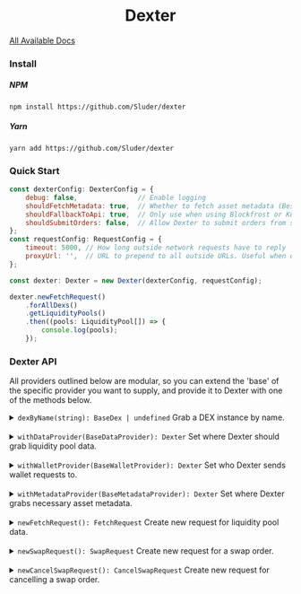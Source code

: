 <p align="center">
  <h1 align="center">Dexter</h1>
</p>

[All Available Docs](./docs/)

### Install

##### NPM
```
npm install https://github.com/Sluder/dexter
```

##### Yarn
```
yarn add https://github.com/Sluder/dexter
```

### Quick Start

```js
const dexterConfig: DexterConfig = {
    debug: false,               // Enable logging
    shouldFetchMetadata: true,  // Whether to fetch asset metadata (Best to leave this `true` for accurate pool info)
    shouldFallbackToApi: true,  // Only use when using Blockfrost or Kupo as data providers. On failure, fallback to the DEX API to grab necessary data
    shouldSubmitOrders: false,  // Allow Dexter to submit orders from swap requests. Useful during development
};
const requestConfig: RequestConfig = {
    timeout: 5000, // How long outside network requests have to reply
    proxyUrl: '',  // URL to prepend to all outside URLs. Useful when dealing with CORs
};

const dexter: Dexter = new Dexter(dexterConfig, requestConfig);

dexter.newFetchRequest()
    .forAllDexs()
    .getLiquidityPools()
    .then((pools: LiquidityPool[]) => {
        console.log(pools);
    });
```

### Dexter API
All providers outlined below are modular, so you can extend the 'base' of the specific provider you want to supply, and provide it
to Dexter with one of the methods below.

<details>
<summary><code>dexByName(string): BaseDex | undefined</code> Grab a DEX instance by name.</summary>

##### Using

```js
dexter.dexByName(Minswap.name)
    ...
```
</details>

<br>

<details>
<summary><code>withDataProvider(BaseDataProvider): Dexter</code> Set where Dexter should grab liquidity pool data.</summary>

By default, Dexter will use the DEX APIs to grab information. However, you can use [Blockfrost](./docs/providers/blockfrost.md) or [Kupo](./docs/providers/kupo.md) to supply your own data.

##### Using

```js
const provider: BaseDataProvider = new BlockfrostProvider({
    url: 'https://cardano-mainnet.blockfrost.io/api/v0',
    projectId: '<blockfrost-project-id>', 
});

dexter.withDataProvider(provider)
    ...
```
</details>

<br>

<details>
<summary><code>withWalletProvider(BaseWalletProvider): Dexter</code> Set who Dexter sends wallet requests to.</summary>

At this time, Dexter only supplies a Mock wallet provider & a [Lucid provider](./docs/providers/lucid.md). Behind the scenes,
the lucid provider leverages [Lucid JS](https://github.com/spacebudz/lucid) to manage your wallet & create transactions.

##### Using

```js
const provider: BaseWalletProvider = new LucidProvider();
const seedphrase: string[] = ['...'];
const blockfrostConfig: BlockfrostConfig = {
    url: 'https://cardano-mainnet.blockfrost.io/api/v0',
    projectId: '<blockfrost-project-id>',
};

provider.loadWalletFromSeedPhrase(seedphrase, blockfrostConfig)
    .then((walletProvider: BaseWalletProvider) => {
        dexter.withWalletProvider(walletProvider)
            ...
    });
```
</details>

<br>

<details>
<summary><code>withMetadataProvider(BaseMetadataProvider): Dexter</code> Set where Dexter grabs necessary asset metadata.</summary>

By default, Dexter will use the [Cardano Token Registry](https://github.com/cardano-foundation/cardano-token-registry) for grabbing
asset metadata. You can extend the `BaseMetadataProvider` interface to provide your own metadata.

##### Using

```js
const provider: BaseMetadataProvider = new TokenRegistryProvider();

dexter.withMetadataProvider(provider)
    ...
```
</details>

<br>

<details>
<summary><code>newFetchRequest(): FetchRequest</code> Create new request for liquidity pool data.</summary>

For available methods on the `FetchRequest` instance, please see those specific [docs](./docs/requests/fetch-request.md).

##### Using

```js
dexter.newFetchRequest()
    ...
```
</details>

<br>

<details>
<summary><code>newSwapRequest(): SwapRequest</code> Create new request for a swap order.</summary>

For available methods on the `SwapRequest` instance, please see those specific [docs](./docs/requests/swap-request.md).

##### Using

```js
dexter.newSwapRequest()
    ...
```
</details>

<br>

<details>
<summary><code>newCancelSwapRequest(): CancelSwapRequest</code> Create new request for cancelling a swap order.</summary>

For available methods on the `CancelSwapRequest` instance, please see those specific [docs](./docs/requests/cancel-swap-request.md).

##### Using

```js
dexter.newCancelSwapRequest()
    ...
```
</details>